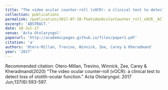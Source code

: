 ```yaml
---
title: "The video ocular counter-roll (vOCR): a clinical test to detect loss of otolith-ocular function."
collection: publications
permalink: /publication/2017-07-10-TheVideoOcularCounter_roll_vOCR__AClinicalTestToDetectLossOfOto
excerpt: 'ABSTRACT.'
date: 10-Jul-17
venue: 'Acta Otolaryngol'
paperurl: 'http://academicpages.github.io/files/paper1.pdf'
citation: 'a'
authors: 'Otero-Millan, Trevino, Winnick, Zee, Carey & Kheradmand'
year: '2017'
---
```


Recommended citation: Otero-Millan, Trevino, Winnick, Zee, Carey & Kheradmand(2020) "The video ocular counter-roll (vOCR): a clinical test to detect loss of otolith-ocular function." Acta Otolaryngol. 2017 Jun;137(6):593-597. 
